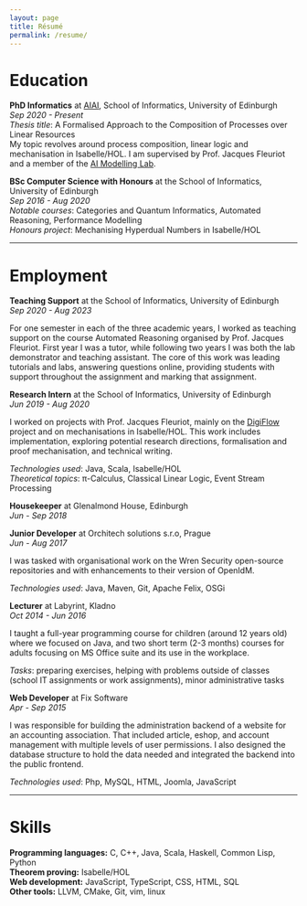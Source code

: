 ```yaml
---
layout: page
title: Résumé
permalink: /resume/
---
```

# Education

__PhD Informatics__ at [AIAI](http://web.inf.ed.ac.uk/aiai), School of Informatics, University of Edinburgh  
_Sep 2020 - Present_  
_Thesis title_: A Formalised Approach to the Composition of Processes over Linear Resources  
My topic revolves around process composition, linear logic and mechanisation in Isabelle/HOL.
I am supervised by Prof. Jacques Fleuriot and a member of the [AI Modelling Lab](https://aiml.inf.ed.ac.uk/).

__BSc Computer Science with Honours__ at the School of Informatics, University of Edinburgh  
_Sep 2016 - Aug 2020_  
_Notable courses_: Categories and Quantum Informatics, Automated Reasoning, Performance Modelling  
_Honours project_: Mechanising Hyperdual Numbers in Isabelle/HOL

---

# Employment

__Teaching Support__ at the School of Informatics, University of Edinburgh  
_Sep 2020 - Aug 2023_

For one semester in each of the three academic years, I worked as teaching support on the course Automated Reasoning organised by Prof. Jacques Fleuriot.
First year I was a tutor, while following two years I was both the lab demonstrator and teaching assistant.
The core of this work was leading tutorials and labs, answering questions online, providing students with support throughout the assignment and marking that assignment.

__Research Intern__ at the School of Informatics, University of Edinburgh  
_Jun 2019 - Aug 2020_

I worked on projects with Prof. Jacques Fleuriot, mainly on the [DigiFlow](http://homepages.inf.ed.ac.uk/ppapapan/digiflow/) project and on mechanisations in Isabelle/HOL.
This work includes implementation, exploring potential research directions, formalisation and proof mechanisation, and technical writing.

_Technologies used_: Java, Scala, Isabelle/HOL  
_Theoretical topics_: &pi;-Calculus, Classical Linear Logic, Event Stream Processing

__Housekeeper__ at Glenalmond House, Edinburgh  
_Jun - Sep 2018_

__Junior Developer__ at Orchitech solutions s.r.o, Prague  
_Jun - Aug 2017_

I was tasked with organisational work on the Wren Security open-source repositories and with enhancements to their version of OpenIdM.

_Technologies used_: Java, Maven, Git, Apache Felix, OSGi  

__Lecturer__ at Labyrint, Kladno  
_Oct 2014 - Jun 2016_

I taught a full-year programming course for children (around 12 years old) where we focused on Java, and two short term (2-3 months) courses for adults focusing on MS Office suite and its use in the workplace.

_Tasks_: preparing exercises, helping with problems outside of classes (school IT assignments or work assignments), minor administrative tasks

__Web Developer__ at Fix Software  
_Apr - Sep 2015_

I was responsible for building the administration backend of a website for an accounting association.
That included article, eshop, and account management with multiple levels of user permissions.
I also designed the database structure to hold the data needed and integrated the backend into the public frontend.

_Technologies used_: Php, MySQL, HTML, Joomla, JavaScript

---

# Skills

__Programming languages:__ C, C++, Java, Scala, Haskell, Common Lisp, Python  
__Theorem proving:__ Isabelle/HOL  
__Web development:__ JavaScript, TypeScript, CSS, HTML, SQL  
__Other tools:__ LLVM, CMake, Git, vim, linux
